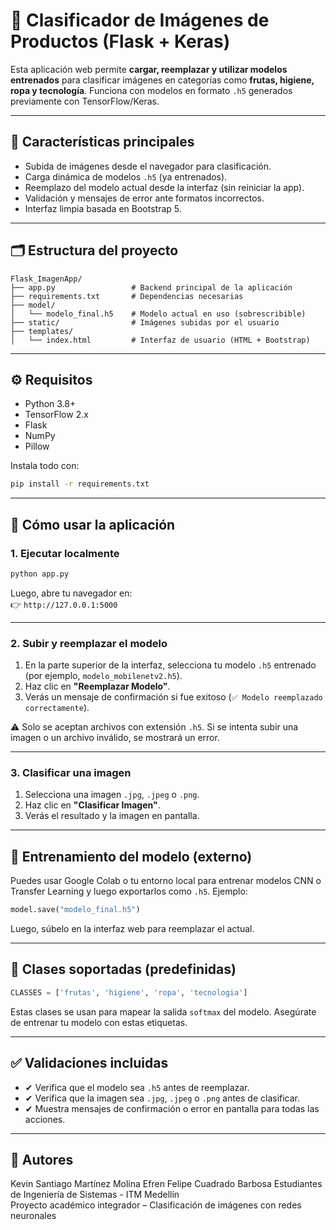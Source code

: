 # 🧠 Clasificador de Imágenes de Productos (Flask + Keras)

Esta aplicación web permite **cargar, reemplazar y utilizar modelos entrenados** para clasificar imágenes en categorías como **frutas, higiene, ropa y tecnología**. Funciona con modelos en formato `.h5` generados previamente con TensorFlow/Keras.

---

## 📌 Características principales

- Subida de imágenes desde el navegador para clasificación.
- Carga dinámica de modelos `.h5` (ya entrenados).
- Reemplazo del modelo actual desde la interfaz (sin reiniciar la app).
- Validación y mensajes de error ante formatos incorrectos.
- Interfaz limpia basada en Bootstrap 5.

---

## 🗂️ Estructura del proyecto

```
Flask_ImagenApp/
├── app.py                 # Backend principal de la aplicación
├── requirements.txt       # Dependencias necesarias
├── model/
│   └── modelo_final.h5    # Modelo actual en uso (sobrescribible)
├── static/                # Imágenes subidas por el usuario
├── templates/
│   └── index.html         # Interfaz de usuario (HTML + Bootstrap)
```

---

## ⚙️ Requisitos

- Python 3.8+
- TensorFlow 2.x
- Flask
- NumPy
- Pillow

Instala todo con:

```bash
pip install -r requirements.txt
```

---

## 🚀 Cómo usar la aplicación

### 1. Ejecutar localmente

```bash
python app.py
```

Luego, abre tu navegador en:  
👉 `http://127.0.0.1:5000`

---

### 2. Subir y reemplazar el modelo

1. En la parte superior de la interfaz, selecciona tu modelo `.h5` entrenado (por ejemplo, `modelo_mobilenetv2.h5`).
2. Haz clic en **"Reemplazar Modelo"**.
3. Verás un mensaje de confirmación si fue exitoso (`✅ Modelo reemplazado correctamente`).

⚠️ Solo se aceptan archivos con extensión `.h5`. Si se intenta subir una imagen o un archivo inválido, se mostrará un error.

---

### 3. Clasificar una imagen

1. Selecciona una imagen `.jpg`, `.jpeg` o `.png`.
2. Haz clic en **"Clasificar Imagen"**.
3. Verás el resultado y la imagen en pantalla.

---

## 🧪 Entrenamiento del modelo (externo)

Puedes usar Google Colab o tu entorno local para entrenar modelos CNN o Transfer Learning y luego exportarlos como `.h5`. Ejemplo:

```python
model.save("modelo_final.h5")
```

Luego, súbelo en la interfaz web para reemplazar el actual.

---

## 🎨 Clases soportadas (predefinidas)

```python
CLASSES = ['frutas', 'higiene', 'ropa', 'tecnologia']
```

Estas clases se usan para mapear la salida `softmax` del modelo. Asegúrate de entrenar tu modelo con estas etiquetas.

---

## ✅ Validaciones incluidas

- ✔ Verifica que el modelo sea `.h5` antes de reemplazar.
- ✔ Verifica que la imagen sea `.jpg`, `.jpeg` o `.png` antes de clasificar.
- ✔ Muestra mensajes de confirmación o error en pantalla para todas las acciones.

---

## 📎 Autores

Kevin Santiago Martínez Molina
Efren Felipe Cuadrado Barbosa
Estudiantes de Ingeniería de Sistemas - ITM Medellín  
Proyecto académico integrador – Clasificación de imágenes con redes neuronales